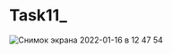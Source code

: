# Task11_
![Снимок экрана 2022-01-16 в 12 47 54](https://user-images.githubusercontent.com/90615129/149654947-fb416b16-57da-44b5-8a44-fbd50d50c46c.png)
